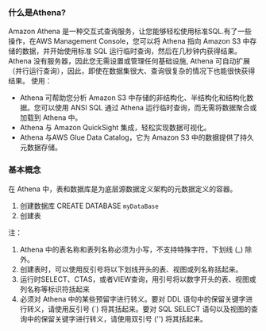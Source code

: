 ### 什么是Athena?
Amazon Athena 是一种交互式查询服务，让您能够轻松使用标准SQL.有了一些操作，在AWS Management Console，您可以将 Athena 指向 Amazon S3 中存储的数据，并开始使用标准 SQL 运行临时查询，然后在几秒钟内获得结果。
Athena 没有服务器，因此您无需设置或管理任何基础设施, Athena 可自动扩展（并行运行查询），因此，即使在数据集很大、查询很复杂的情况下也能很快获得结果。
使用：
- Athena 可帮助您分析 Amazon S3 中存储的非结构化、半结构化和结构化数据。您可以使用 ANSI SQL 通过 Athena 运行临时查询，而无需将数据聚合或加载到 Athena 中。
- Athena 与 Amazon QuickSight 集成，轻松实现数据可视化。
- Athena 与AWS Glue Data Catalog，它为 Amazon S3 中的数据提供了持久元数据存储。
### 基本概念
在 Athena 中，表和数据库是为底层源数据定义架构的元数据定义的容器。
1. 创建数据库
CREATE DATABASE `myDataBase`
2. 创建表

注：
1. Athena 中的表名称和表列名称必须为小写，不支持特殊字符，下划线 (_) 除外。
2. 创建表时，可以使用反引号将以下划线开头的表、视图或列名称括起来。
3. 运行时SELECT、CTAS，或者VIEW查询，用引号将以数字开头的表、视图或列名称等标识符括起来
4. 必须对 Athena 中的某些预留字进行转义。要对 DDL 语句中的保留关键字进行转义，请使用反引号 (`) 将其括起来。要对 SQL SELECT 语句以及视图的查询中的保留关键字进行转义，请使用双引号 ('') 将其括起来。

